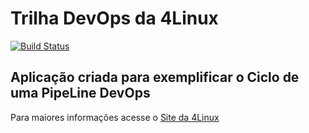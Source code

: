 # Trilha DevOps da 4Linux

<!-- Altere a Flag abaixo com sua URL do Travis -->
[![Build Status](https://travis-ci.org/zemarques-moc/DevOpsLab-HelloWorld.svg?branch=master)](https://travis-ci.org/zemarques-moc/DevOpsLab-HelloWorld)

## Aplicação criada para exemplificar o Ciclo de uma PipeLine DevOps


Para maiores informações acesse o [Site da 4Linux](https://www.4linux.com.br/cursos/devops)
